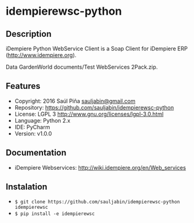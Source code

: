 idempierewsc-python
===================

Description
-----------
iDempiere Python WebService Client is a Soap Client for
iDempiere ERP (http://www.idempiere.org).

Data GardenWorld documents/Test WebServices 2Pack.zip.


Features
--------
- Copyright: 2016 Saúl Piña <sauljabin@gmail.com>
- Repository: https://github.com/sauljabin/idempierewsc-python
- License: LGPL 3 http://www.gnu.org/licenses/lgpl-3.0.html
- Language: Python 2.x
- IDE: PyCharm
- Version: v1.0.0


Documentation
-------------
- iDempiere Webservices: http://wiki.idempiere.org/en/Web_services


Instalation
-----------
- `$ git clone https://github.com/sauljabin/idempierewsc-python idempierewsc`
- `$ pip install -e idempierewsc`
